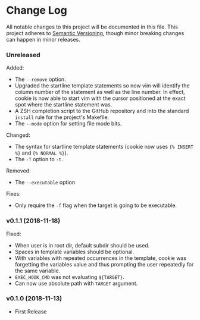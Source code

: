 # Change Log

All notable changes to this project will be documented in this file. This project adheres to
[Semantic Versioning](https://semver.org/), though minor breaking changes can happen in minor
releases.

### Unreleased

Added:

* The `--remove` option.
* Upgraded the startline template statements so now vim will identify the column number of the statement as well as the line number. In effect, cookie is now able to start vim with the cursor positioned at the exact spot where the startline statement was.
* A ZSH completion script to the GitHub repository and into the standard `install` rule for the project's Makefile.
* The `--mode` option for setting file mode bits.

Changed:

* The syntax for startline template statements (cookie now uses `{% INSERT %}` and `{% NORMAL %}`).
* The `-T` option to `-t`.

Removed:

* The `--executable` option

Fixes:

* Only require the `-f` flag when the target is going to be executable.

### v0.1.1 (2018-11-18)

Fixed:

* When user is in root dir, default subdir should be used.
* Spaces in template variables should be optional.
* With variables with repeated occurrences in the template, cookie was
  forgetting the variables value and thus prompting the user repeatedly
  for the same variable.
* `EXEC_HOOK_CMD` was not evaluating `${TARGET}`.
* Can now use absolute path with `TARGET` argument.

### v0.1.0 (2018-11-13)

* First Release
